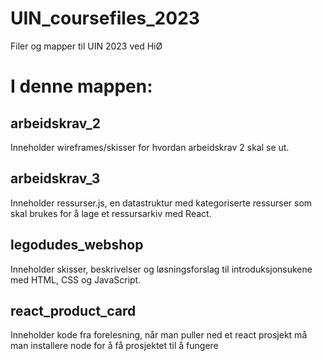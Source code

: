 # UIN_coursefiles_2023
Filer og mapper til UIN 2023 ved HiØ

# I denne mappen:
## arbeidskrav_2
Inneholder wireframes/skisser for hvordan arbeidskrav 2 skal se ut.

## arbeidskrav_3
Inneholder ressurser.js, en datastruktur med kategoriserte ressurser som skal brukes for å lage et ressursarkiv med React.

## legodudes_webshop
Inneholder skisser, beskrivelser og løsningsforslag til introduksjonsukene med HTML, CSS og JavaScript.

## react_product_card
Inneholder kode fra forelesning, når man puller ned et react prosjekt må man installere node for å få prosjektet til å fungere 
